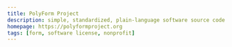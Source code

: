 ```yaml
---
title: PolyForm Project
description: simple, standardized, plain-language software source code licenses
homepage: https://polyformproject.org
tags: [form, software license, nonprofit]
---
```

